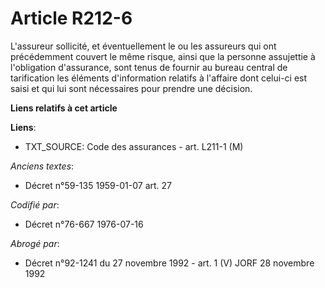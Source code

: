 # Article R212-6

L'assureur sollicité, et éventuellement le ou les assureurs qui ont précédemment couvert le même risque, ainsi que la
personne assujettie à l'obligation d'assurance, sont tenus de fournir au bureau central de tarification les éléments
d'information relatifs à l'affaire dont celui-ci est saisi et qui lui sont nécessaires pour prendre une décision.

**Liens relatifs à cet article**

**Liens**:

  - TXT_SOURCE: Code des assurances - art. L211-1 (M)

_Anciens textes_:

  - Décret n°59-135 1959-01-07 art. 27

_Codifié par_:

  - Décret n°76-667 1976-07-16

_Abrogé par_:

  - Décret n°92-1241 du 27 novembre 1992 - art. 1 (V) JORF 28 novembre 1992
